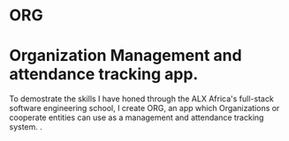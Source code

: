 # ORG
# Organization Management and attendance tracking app.
To demostrate the skills I have honed through the ALX Africa's full-stack software engineering school, I create ORG,
an app which Organizations or cooperate entities can use as a management and attendance tracking system.
.
